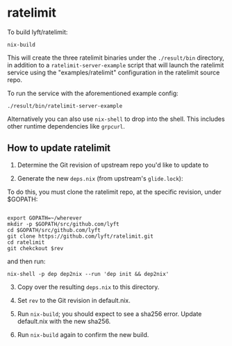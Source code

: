 # ratelimit

To build lyft/ratelimit:

```
nix-build
```

This will create the three ratelimit binaries under the `./result/bin` directory, in addition
to a `ratelimit-server-example` script that will launch the ratelimit service
using the "examples/ratelimit" configuration in the ratelimit source repo.

To run the service with the aforementioned example config:

```
./result/bin/ratelimit-server-example
```

Alternatively you can also use `nix-shell` to drop into the shell. This includes
other runtime dependencies like `grpcurl`.

## How to update ratelimit

1. Determine the Git revision of upstream repo you'd like to update to

2. Generate the new `deps.nix` (from upstream's `glide.lock`):

To do this, you must clone the ratelimit repo, at the specific revision, under
 $GOPATH:
 
```

export GOPATH=~/wherever
mkdir -p $GOPATH/src/github.com/lyft
cd $GOPATH/src/github.com/lyft
git clone https://github.com/lyft/ratelimit.git
cd ratelimit
git chekckout $rev
```
 
and then run:

```
nix-shell -p dep dep2nix --run 'dep init && dep2nix'
```

3. Copy over the resulting `deps.nix` to this directory.

4. Set `rev` to the Git revision in default.nix.

5. Run `nix-build`; you should expect to see a sha256 error. Update default.nix
   with the new sha256.
   
6. Run `nix-build` again to confirm the new build.
